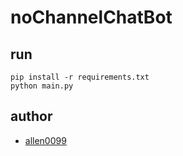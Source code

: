 # noChannelChatBot

## run

```shell
pip install -r requirements.txt
python main.py
```

## author

- [allen0099](https://github.com/allen0099)
